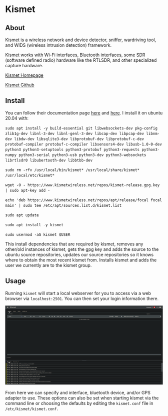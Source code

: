 # Kismet

## About

Kismet is a wireless network and device detector, sniffer, wardriving tool, and WIDS (wireless intrusion detection) framework.

Kismet works with Wi-Fi interfaces, Bluetooth interfaces, some SDR (software defined radio) hardware like the RTLSDR, and other specialized capture hardware.

[Kismet Homepage](https://www.kismetwireless.net/)

[Kismet Github](https://github.com/kismetwireless/kismet)

## Install

You can follow their documentation page [here](https://www.kismetwireless.net/docs/readme/quickstart/) and [here](https://www.kismetwireless.net/docs/readme/packages/). I install it on ubuntu 20.04 with:

`sudo apt install -y build-essential git libwebsockets-dev pkg-config zlib1g-dev libnl-3-dev libnl-genl-3-dev libcap-dev libpcap-dev libnm-dev libdw-dev libsqlite3-dev libprotobuf-dev libprotobuf-c-dev protobuf-compiler protobuf-c-compiler libsensors4-dev libusb-1.0-0-dev python3 python3-setuptools python3-protobuf python3-requests python3-numpy python3-serial python3-usb python3-dev python3-websockets librtlsdr0 libubertooth-dev libbtbb-dev`

`sudo rm -rfv /usr/local/bin/kismet* /usr/local/share/kismet* /usr/local/etc/kismet*`

`wget -O - https://www.kismetwireless.net/repos/kismet-release.gpg.key | sudo apt-key add -`

`echo 'deb https://www.kismetwireless.net/repos/apt/release/focal focal main' | sudo tee /etc/apt/sources.list.d/kismet.list`

`sudo apt update`

`sudo apt install -y kismet`

`sudo usermod -aG kismet $USER`

This install dependencies that are required by kismet, removes any other/old instances of kismet, gets the gpg key and adds the source to the ubuntu source repositories, updates our source repositories so it knows where to obtain the most recent kismet from. Installs kismet and adds the user we currently are to the kismet group.

## Usage

Running `kismet` will start a local webserver for you to access via a web browser via `localhost:2501`. You can then set your login information there.

![](<../../../.gitbook/assets/image (10).png>)

From here we can specify and interface, bluetooth device, and/or GPS adapter to use. These options can also be set when starting kismet via the command line or choosing the defaults by editing the `kismet.conf` file in `/etc/kismet/kismet.conf`.
